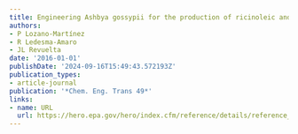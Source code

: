 ```yaml
---
title: Engineering Ashbya gossypii for the production of ricinoleic and linoleic acid
authors:
- P Lozano-Martínez
- R Ledesma-Amaro
- JL Revuelta
date: '2016-01-01'
publishDate: '2024-09-16T15:49:43.572193Z'
publication_types:
- article-journal
publication: '*Chem. Eng. Trans 49*'
links:
- name: URL
  url: https://hero.epa.gov/hero/index.cfm/reference/details/reference_id/5339488
---
```

